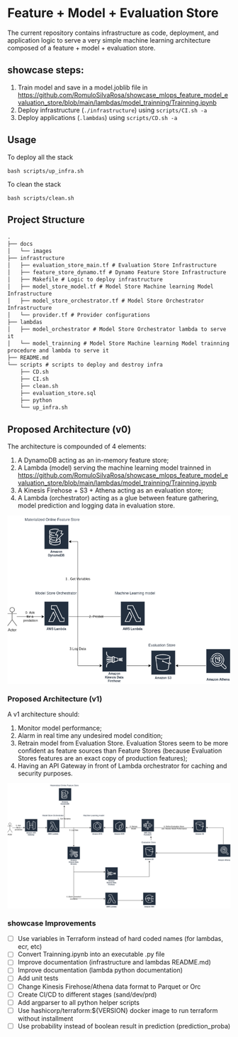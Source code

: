 # Feature + Model + Evaluation Store
The current repository contains infrastructure as code, deployment, and application logic to serve a very simple machine learning architecture composed of a feature + model + evaluation store.


## showcase steps:
1. Train model and save in a model.joblib file in  https://github.com/RomuloSilvaRosa/showcase_mlops_feature_model_evaluation_store/blob/main/lambdas/model_trainning/Trainning.ipynb
2. Deploy infrastructure (`./infrastructure`) using `scripts/CI.sh -a`
3. Deploy applications (`.lambdas`) using `scripts/CD.sh -a`


## Usage
To deploy all the stack
```shell
bash scripts/up_infra.sh
```

To clean the stack
```shell
bash scripts/clean.sh
```


## Project Structure
```
.
├── docs
│   └── images
├── infrastructure
│   ├── evaluation_store_main.tf # Evaluation Store Infrastructure
│   ├── feature_store_dynamo.tf # Dynamo Feature Store Infrastructure
│   ├── Makefile # Logic to deploy infrastructure
│   ├── model_store_model.tf # Model Store Machine learning Model Infrastructure
│   ├── model_store_orchestrator.tf # Model Store Orchestrator Infrastructure
│   └── provider.tf # Provider configurations
├── lambdas
│   ├── model_orchestrator # Model Store Orchestrator lambda to serve it
│   └── model_trainning # Model Store Machine learning Model trainning procedure and lambda to serve it
├── README.md
└── scripts # scripts to deploy and destroy infra
    ├── CD.sh
    ├── CI.sh
    ├── clean.sh
    ├── evaluation_store.sql
    ├── python
    └── up_infra.sh
```
## Proposed Architecture (v0)
The architecture is compounded of 4 elements: 
1. A DynamoDB acting as an in-memory feature store;
2. A Lambda (model) serving the machine learning model trainned in https://github.com/RomuloSilvaRosa/showcase_mlops_feature_model_evaluation_store/blob/main/lambdas/model_trainning/Trainning.ipynb
3. A Kinesis Firehose + S3 + Athena acting as an evaluation store;
4. A Lambda (orchestrator) acting as a glue between feature gathering, model prediction and logging data in evaluation store.

<img src="./docs/images/company_diag.png" align="center"/>

### Proposed Architecture (v1)
A v1 architecture should:
1. Monitor model performance;
2. Alarm in real time any undesired model condition;
3. Retrain model from Evaluation Store. Evaluation Stores seem to be more confident as feature sources than Feature Stores (because Evaluation Stores features are an exact copy of production features);
4. Having an API Gateway in front of Lambda orchestrator for caching and security purposes.

<img src="./docs/images/v1.png" align="center"/>


### showcase Improvements

- [ ] Use variables in Terraform instead of hard coded names (for lambdas, ecr, etc)
- [ ] Convert Trainning.ipynb into an executable .py file
- [ ] Improve documentation (infrastructure and lambdas README.md)
- [ ] Improve documentation (lambda python documentation)
- [ ] Add unit tests
- [ ] Change Kinesis Firehose/Athena data format to Parquet or Orc
- [ ] Create CI/CD to different stages (sand/dev/prd)
- [ ] Add argparser to all python helper scripts
- [ ] Use hashicorp/terraform:${VERSION} docker image to run terraform without installment
- [ ] Use probability instead of boolean result in prediction (prediction_proba)